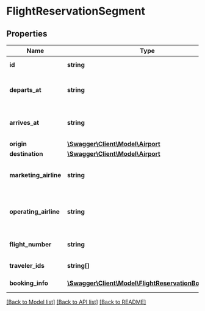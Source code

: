 # FlightReservationSegment

## Properties
Name | Type | Description | Notes
------------ | ------------- | ------------- | -------------
**id** | **string** | Uniquely identifies this flight in this travel record. This ID is persistent, and remains the same for the lifetime of the travel record. | 
**departs_at** | **string** | Date and time of departure at the origin, in &lt;a href&#x3D;\&quot;https://en.wikipedia.org/wiki/ISO_8601\&quot;&gt;ISO 8601&lt;/a&gt;  date format yyyy-MM-ddTHH:mm in the local time at the origin airport | 
**arrives_at** | **string** | Date and time of departure at the destination, in &lt;a href&#x3D;\&quot;https://en.wikipedia.org/wiki/ISO_8601\&quot;&gt;ISO 8601&lt;/a&gt;  date format yyyy-MM-ddTHH:mm in the local time at the destination airport | 
**origin** | [**\Swagger\Client\Model\Airport**](Airport.md) | Information on the origin airport, from which this flight departs | 
**destination** | [**\Swagger\Client\Model\Airport**](Airport.md) | Information on the destination airport, at which this flight arrives | 
**marketing_airline** | **string** | The 2 character alphanumeric &lt;a href&#x3D;\&quot;https://en.wikipedia.org/wiki/Airline_codes\&quot;&gt;IATA airline code&lt;/a&gt; of the airline that is responsible for the traveller this flight | 
**operating_airline** | **string** | The 2 character alphanumeric &lt;a href&#x3D;\&quot;https://en.wikipedia.org/wiki/Airline_codes\&quot;&gt;IATA airline code&lt;/a&gt; of the airline that is providing the aircraft for this flight. Note that in the USA, if the marketing and operating carrier are different, you are legally required to display this in your application. | 
**flight_number** | **string** | The identifier that the airline uses for this flight route. This is most commonly - but not always - a number. When combined with the airline and date, it identifies an individual aircraft&#39;s flight | 
**traveler_ids** | **string[]** | Traveler identifiers to indicate the travelers to whom this ticket applies. | 
**booking_info** | [**\Swagger\Client\Model\FlightReservationBookingInfo**](FlightReservationBookingInfo.md) | A booking information object with additional details about how the quality of this flight at the given price. | 

[[Back to Model list]](../README.md#documentation-for-models) [[Back to API list]](../README.md#documentation-for-api-endpoints) [[Back to README]](../README.md)


